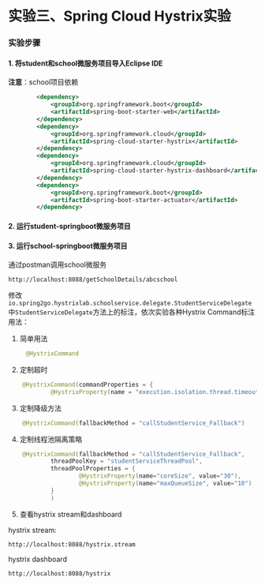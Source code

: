 实验三、Spring Cloud Hystrix实验
======

### 实验步骤

#### 1. 将student和school微服务项目导入Eclipse IDE


**注意**：school项目依赖

```xml
		<dependency>
			<groupId>org.springframework.boot</groupId>
			<artifactId>spring-boot-starter-web</artifactId>
		</dependency>
		<dependency>
			<groupId>org.springframework.cloud</groupId>
			<artifactId>spring-cloud-starter-hystrix</artifactId>
		</dependency>
		<dependency>
			<groupId>org.springframework.cloud</groupId>
			<artifactId>spring-cloud-starter-hystrix-dashboard</artifactId>
		</dependency>
		<dependency>
		    <groupId>org.springframework.boot</groupId>
		    <artifactId>spring-boot-starter-actuator</artifactId>
		</dependency>
```


#### 2. 运行student-springboot微服务项目

#### 3. 运行school-springboot微服务项目

通过postman调用school微服务

```
http://localhost:8088/getSchoolDetails/abcschool
```

修改`io.spring2go.hystrixlab.schoolservice.delegate.StudentServiceDelegate`中`StudentServiceDelegate`方法上的标注，依次实验各种Hystrix Command标注用法：

1. 简单用法
```java
	 @HystrixCommand
```

2. 定制超时
```java
    @HystrixCommand(commandProperties = {
    		@HystrixProperty(name = "execution.isolation.thread.timeoutInMilliseconds", value = "4000") })
```

3. 定制降级方法
```java
    @HystrixCommand(fallbackMethod = "callStudentService_Fallback")
```

4. 定制线程池隔离策略
```java
	@HystrixCommand(fallbackMethod = "callStudentService_Fallback",
			threadPoolKey = "studentServiceThreadPool",
			threadPoolProperties = {
					@HystrixProperty(name="coreSize", value="30"),
					@HystrixProperty(name="maxQueueSize", value="10")
			}
			)
```

5. 查看hystrix stream和dashboard

hystrix stream:
```
http://localhost:8088/hystrix.stream
```

hystrix dashboard 
```
http://localhost:8088/hystrix
```




